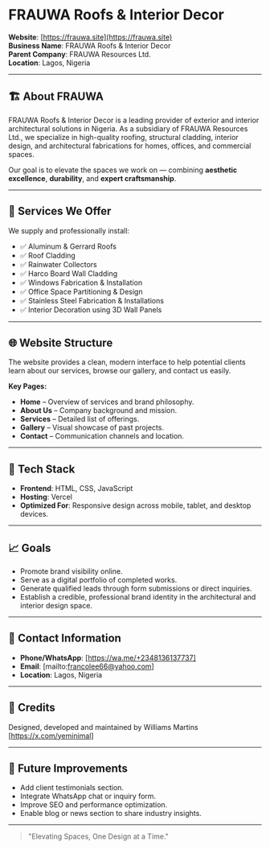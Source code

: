 # FRAUWA Roofs & Interior Decor

**Website**: [https://frauwa.site](https://frauwa.site)  
**Business Name**: FRAUWA Roofs & Interior Decor  
**Parent Company**: FRAUWA Resources Ltd.  
**Location**: Lagos, Nigeria

---

## 🏗️ About FRAUWA

FRAUWA Roofs & Interior Decor is a leading provider of exterior and interior architectural solutions in Nigeria. As a subsidiary of FRAUWA Resources Ltd., we specialize in high-quality roofing, structural cladding, interior design, and architectural fabrications for homes, offices, and commercial spaces.

Our goal is to elevate the spaces we work on — combining **aesthetic excellence**, **durability**, and **expert craftsmanship**.

---

## 🔧 Services We Offer

We supply and professionally install:

- ✅ Aluminum & Gerrard Roofs  
- ✅ Roof Cladding  
- ✅ Rainwater Collectors  
- ✅ Harco Board Wall Cladding  
- ✅ Windows Fabrication & Installation  
- ✅ Office Space Partitioning & Design  
- ✅ Stainless Steel Fabrication & Installations  
- ✅ Interior Decoration using 3D Wall Panels  

---

## 🌐 Website Structure

The website provides a clean, modern interface to help potential clients learn about our services, browse our gallery, and contact us easily.

**Key Pages:**
- **Home** – Overview of services and brand philosophy.
- **About Us** – Company background and mission.
- **Services** – Detailed list of offerings.
- **Gallery** – Visual showcase of past projects.
- **Contact** – Communication channels and location.

---

## 📱 Tech Stack

- **Frontend**: HTML, CSS, JavaScript  
- **Hosting**: Vercel  
- **Optimized For**: Responsive design across mobile, tablet, and desktop devices.

---

## 📈 Goals

- Promote brand visibility online.  
- Serve as a digital portfolio of completed works.  
- Generate qualified leads through form submissions or direct inquiries.  
- Establish a credible, professional brand identity in the architectural and interior design space.

---

## 📩 Contact Information

- **Phone/WhatsApp**: [https://wa.me/+2348136137737]  
- **Email**: [mailto:francolee66@yahoo.com]  
- **Location**: Lagos, Nigeria  

---

## 🤝 Credits

Designed, developed and maintained by Williams Martins [https://x.com/yeminimal]

---

## 🚧 Future Improvements

- Add client testimonials section.  
- Integrate WhatsApp chat or inquiry form.  
- Improve SEO and performance optimization.  
- Enable blog or news section to share industry insights.

---

> "Elevating Spaces, One Design at a Time."
